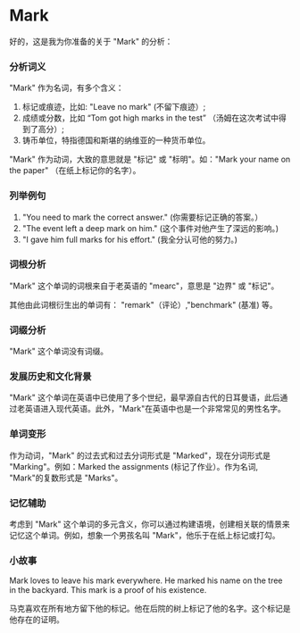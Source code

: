 # Mark

好的，这是我为你准备的关于 "Mark" 的分析：

  

### 分析词义

  

"Mark" 作为名词，有多个含义：

  

1.  标记或痕迹，比如: "Leave no mark" (不留下痕迹）;
2.  成绩或分数，比如 “Tom got high marks in the test” （汤姆在这次考试中得到了高分）;
3.  铸币单位，特指德国和斯堪的纳维亚的一种货币单位。

  

"Mark" 作为动词，大致的意思就是 "标记" 或 "标明"。如："Mark your name on the paper" （在纸上标记你的名字）。

  

### 列举例句

  

1.  "You need to mark the correct answer." (你需要标记正确的答案。）
2.  "The event left a deep mark on him." (这个事件对他产生了深远的影响。)
3.  "I gave him full marks for his effort." (我全分认可他的努力。)

  

### 词根分析

  

"Mark" 这个单词的词根来自于老英语的 "mearc"，意思是 "边界" 或 "标记"。

  

其他由此词根衍生出的单词有： "remark"（评论）,"benchmark" (基准) 等。

  

### 词缀分析

  

"Mark" 这个单词没有词缀。

  

### 发展历史和文化背景

  

"Mark" 这个单词在英语中已使用了多个世纪，最早源自古代的日耳曼语，此后通过老英语进入现代英语。此外，"Mark"在英语中也是一个非常常见的男性名字。

  

### 单词变形

  

作为动词，"Mark" 的过去式和过去分词形式是 "Marked"，现在分词形式是 "Marking"。例如：Marked the assignments (标记了作业）。作为名词, "Mark"的复数形式是 "Marks"。

  

### 记忆辅助

  

考虑到 "Mark" 这个单词的多元含义，你可以通过构建语境，创建相关联的情景来记忆这个单词。例如，想象一个男孩名叫 "Mark"，他乐于在纸上标记或打勾。

  

### 小故事

  

Mark loves to leave his mark everywhere. He marked his name on the tree in the backyard. This mark is a proof of his existence.

  

马克喜欢在所有地方留下他的标记。他在后院的树上标记了他的名字。这个标记是他存在的证明。
